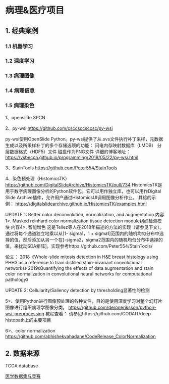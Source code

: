 # 病理&医疗项目

## 1. 经典案例

### 1.1 机器学习


### 1.2 深度学习


### 1.3 病理图像


### 1.4 病理信息

### 1.5 病理染色

1、openslide SPCN

2、py-wsi
https://github.com/csccsccsccsc/py-wsi

py-wsi使用OpenSlide Python。py-wsi提供了从.svs文件执行补丁采样，元数据生成以及所采样补丁的多个存储选项的功能：
闪电内存映射数据库（LMDB）
分层数据格式（HDF5）文件
磁盘作为PNG文件
详细的博客地址：https://ysbecca.github.io/programming/2018/05/22/py-wsi.html

3、StainTools
https://github.com/Peter554/StainTools

4、染色预处理（HistomicsTK）
https://github.com/DigitalSlideArchive/HistomicsTK/pull/734
HistomicsTK是用于数字病理图像分析的Python软件包。它可以用作独立库，也可以用作Digital Slide Archive插件，允许用户通过HistomicsUI调用图像分析作业。
其给的示例：
https://digitalslidearchive.github.io/HistomicsTK/examples.html

UPDATE 1: Better color deconvolution, normalization, and augmentation
内容1>. Masked reinhard color normalization
tissue detection module组织检测模块
内容4>. 智能增色
这是Tellez等人在2018年描述的方法的实现（请参见下文）。通过将每个通道独立地乘以从[1- sigma1，1 + sigma1]范围内的随机均匀分布中选择的值，然后添加从另一个在[-sigma2，sigma2范围内的随机均匀分布中选择的值，来扰动SDA矩阵]。实现参考https://github.com/Peter554/StainTools/

论文：
2018《Whole-slide mitosis detection in H&E breast histology using PHH3 as a reference to train distilled stain-invariant convolutional networks》
2019《Quantifying the effects of data augmentation and stain color normalization in convolutional neural networks for computational pathology》

UPDATE 2: Cellularity/Saliency detection by thresholding显著性的检测

5>、使用Python进行图像预处理的各种文件，目的是使用深度学习对整个幻灯片图像进行组织病理学图像分类。
https://github.com/deroneriksson/python-wsi-preprocessing
教程查看：
请参见https://github.com/CODAIT/deep-histopath上的主要项目

6>、color normalization
https://github.com/abhishekvahadane/CodeRelease_ColorNormalization



## 2. 数据来源

TCGA database

[医学数据集与竞赛](https://zhuanlan.zhihu.com/p/50615907)
